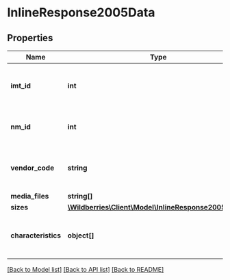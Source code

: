 # InlineResponse2005Data

## Properties
Name | Type | Description | Notes
------------ | ------------- | ------------- | -------------
**imt_id** | **int** | Идентификатор карточки товара (нужен для группирования НМ в одно КТ) | [optional] 
**nm_id** | **int** | Числовой идентификатор номенклатуры Wildberries | [optional] 
**vendor_code** | **string** | Вендор код, текстовый идентификатор номенклатуры поставщика | [optional] 
**media_files** | **string[]** |  | [optional] 
**sizes** | [**\Wildberries\Client\Model\InlineResponse2005Sizes[]**](InlineResponse2005Sizes.md) |  | [optional] 
**characteristics** | **object[]** | Массив характеристик, индивидуальный для каждой категории | [optional] 

[[Back to Model list]](../../README.md#documentation-for-models) [[Back to API list]](../../README.md#documentation-for-api-endpoints) [[Back to README]](../../README.md)

